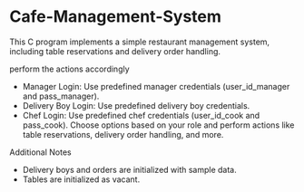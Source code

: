 # Cafe-Management-System
This C program implements a simple restaurant management system, including table reservations and delivery order handling.

perform the actions accordingly
* Manager Login: Use predefined manager credentials (user_id_manager and pass_manager).
* Delivery Boy Login: Use predefined delivery boy credentials.
* Chef Login: Use predefined chef credentials (user_id_cook and pass_cook).
Choose options based on your role and perform actions like table reservations, delivery order handling, and more.

Additional Notes
* Delivery boys and orders are initialized with sample data.
* Tables are initialized as vacant.
